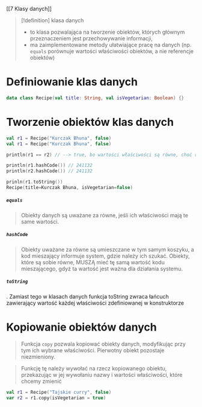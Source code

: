 [[7 Klasy danych]]

>[!definition] klasa danych
>- to klasa pozwalająca na tworzenie obiektów, których głównym przeznaczeniem jest przechowywanie informacji,
>- ma zaimplementowane metody ułatwiające pracę na danych (np. `equals` porównuje wartości właściwości obiektów, a nie referencje obiektów)
>

# Definiowanie klas danych
```kotlin
data class Recipe(val title: String, val isVegetarian: Boolean) {}
```

# Tworzenie obiektów klas danych
```kotlin
val r1 = Recipe("Kurczak Bhuna", false)
val r1 = Recipe("Kurczak Bhuna", false)

println(r1 == r2) // --> true, bo wartości właściwości są równe, choć referencje do obieków są różne

println(r1.hashCode()) // 241132
println(r2.hashCode()) // 241132

prinln(r1.toString())
Recipe(title=Kurczak Bhuna, isVegetarian=false)
```

##### `equals`
> Obiekty danych są uważane za równe, jeśli ich właściwości mają te same wartości.

##### `hashCode`
> Obiekty uważane za równe są umieszczane w tym samym koszyku, a kod mieszający informuje system, gdzie należy ich szukać. Obiekty, które są sobie równe, MUSZĄ mieć tę samą wartość kodu mieszającego, gdyż ta wartość jest ważna dla działania systemu.	

##### `toString`
. Zamiast tego w klasach danych funkcja toString zwraca łańcuch zawierający wartość każdej właściwości zdefiniowanej w konstruktorze

# Kopiowanie obiektów danych

> Funkcja `copy` pozwala kopiować obiekty danych, modyfikując przy tym ich wybrane właściwości. Pierwotny obiekt pozostaje niezmieniony.

> Funkcję tę należy wywołać na rzecz kopiowanego obiektu, przekazując w jej wywołaniu nazwy i wartości właściwości, które chcemy zmienić
```kotlin
val r1 = Recipe("Tajskie curry", false)
var r2 = r1.copy(isVegetarian = true)
```















